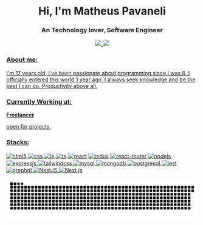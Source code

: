 <h1 align="center">Hi, I'm Matheus Pavaneli</h1>
<h3 align="center">An Technology lover, Software Engineer</h3>

<div align="center">
  <a href="https://github.com/matheusPavaneli">
<img height="170em" style="border: none !important;" src="https://github-readme-stats.vercel.app/api?username=matheusPavaneli&show_icons=true&theme=dark&include_all_commits=true&count_private=true" />
  <img height="170em" src="https://github-readme-stats.vercel.app/api/top-langs/?username=matheusPavaneli&layout=compact&langs_count=7&theme=dark&include_all_commits=true&count_private=true"/>
</div>

<h3>About me:</h3>
<p>I'm 17 years old, I've been passionate about programming since I was 8, I officially entered this world 1 year ago. I always seek knowledge and be the best I can do. Productivity above all.</p>

<h3>Currently Working at:</h3>
<p>
  <strong>Freelancer</strong><br>
  <p>
    open for projects.
  </p>
</p>

<h3>Stacks:</h3>
<div style="display: inline_block">
  <img align="center" alt="html5" src="https://img.shields.io/badge/HTML5-E34F26?style=for-the-badge&logo=html5&logoColor=white" />
  <img align="center" alt="css" src="https://img.shields.io/badge/CSS3-1572B6?style=for-the-badge&logo=css3&logoColor=white" />
  <img align="center" alt="js" src="https://img.shields.io/badge/JavaScript-F7DF1E?style=for-the-badge&logo=javascript&logoColor=black" />
  <img align="center" alt="ts" src="https://img.shields.io/badge/TypeScript-007ACC?style=for-the-badge&logo=typescript&logoColor=white" />
  <img align="center" alt="react" src="https://img.shields.io/badge/React-20232A?style=for-the-badge&logo=react&logoColor=61DAFB" />
  <img align="center" alt="redux" src="https://img.shields.io/badge/Redux-593D88?style=for-the-badge&logo=redux&logoColor=white" />
  <img align="center" alt="react-router" src="https://img.shields.io/badge/React_Router-CA4245?style=for-the-badge&logo=react-router&logoColor=white" />
  <img align="center" alt="nodejs" src="https://img.shields.io/badge/Node.js-43853D?style=for-the-badge&logo=node.js&logoColor=white" />
  <img align="center" alt="expressjs" src="https://img.shields.io/badge/Express.js-404D59?style=for-the-badge&logo=express.js&logoColor=white" />
  <img align="center" alt="tailwindcss" src="https://img.shields.io/badge/Tailwind_CSS-38B2AC?style=for-the-badge&logo=tailwind-css&logoColor=white" />
  <img align="center" alt="mysql" src="https://img.shields.io/badge/MySQL-00000F?style=for-the-badge&logo=mysql&logoColor=white" />
  <img align="center" alt="mongodb" src="https://img.shields.io/badge/MongoDB-4EA94B?style=for-the-badge&logo=mongodb&logoColor=white" />
  <img align="center" alt="postgresql" src="https://img.shields.io/badge/PostgreSQL-316192?style=for-the-badge&logo=postgresql&logoColor=white" />
  <img align="center" alt="jest" src="https://img.shields.io/badge/Jest-323330?style=for-the-badge&logo=Jest&logoColor=white" />
  <img align="center" alt="graphql" src="https://img.shields.io/badge/GraphQL-E10098?style=for-the-badge&logo=graphql&logoColor=white" />
  <img align="center" alt="NestJS" src="https://img.shields.io/badge/NestJS-E0234E?style=for-the-badge&logo=NestJS&logoColor=white" />
  <img align="center" alt="Next.js" src="https://img.shields.io/badge/Next.js-000000?style=for-the-badge&logo=Next.js&logoColor=white" />
</div>

<div align="center">
  
![snake gif](https://github.com/matheusPavaneli/matheusPavaneli/blob/output/github-snake-dark.svg)
</div>


